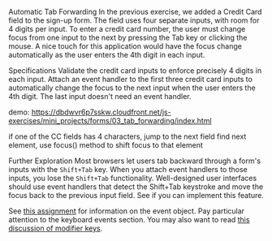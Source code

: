 Automatic Tab Forwarding
In the previous exercise, we added a Credit Card field to the sign-up form. The field uses four separate inputs, with room for 4 digits per input. To enter a credit card number, the user must change focus from one input to the next by pressing the Tab key or clicking the mouse. A nice touch for this application would have the focus change automatically as the user enters the 4th digit in each input.

Specifications
Validate the credit card inputs to enforce precisely 4 digits in each input.
Attach an event handler to the first three credit card inputs to automatically change the focus to the next input when the user enters the 4th digit. The last input doesn't need an event handler.

demo: https://dbdwvr6p7sskw.cloudfront.net/js-exercises/mini_projects/forms/03_tab_forwarding/index.html

if one of the CC fields has 4 characters, jump to the next field
find next element, use focus() method to shift focus to that element 

Further Exploration
Most browsers let users tab backward through a form's inputs with the `Shift+Tab` key. When you attach event handlers to those inputs, you lose the `Shift+Tab` functionality. Well-designed user interfaces should use event handlers that detect the Shift+Tab keystroke and move the focus back to the previous input field. See if you can implement this feature.

See [this assignment](https://launchschool.com/lessons/8c4d93c8/assignments/2d21ae5b) for information on the event object. Pay particular attention to the keyboard events section. You may also want to read [this discussion of modifier keys](https://launchschool.com/posts/21695881).
